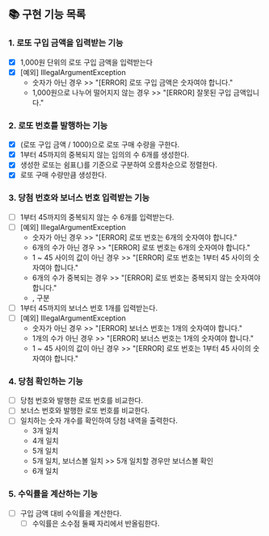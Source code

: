 ## 📚 구현 기능 목록

### 1. 로또 구입 금액을 입력받는 기능
- [x] 1,000원 단위의 로또 구입 금액을 입력받는다
- [x] [예외] IllegalArgumentException
  - 숫자가 아닌 경우 >> "[ERROR] 로또 구입 금액은 숫자여야 합니다."
  - 1,000원으로 나누어 떨어지지 않는 경우 >> "[ERROR] 잘못된 구입 금액입니다."

### 2. 로또 번호를 발행하는 기능
- [x] (로또 구입 금액 / 1000)으로 로또 구매 수량을 구한다.
- [x] 1부터 45까지의 중복되지 않는 임의의 수 6개를 생성한다.
- [x] 생성한 로또는 쉼표(,)를 기준으로 구분하여 오름차순으로 정렬한다.
- [x] 로또 구매 수량만큼 생성한다.

### 3. 당첨 번호와 보너스 번호 입력받는 기능
- [ ] 1부터 45까지의 중복되지 않는 수 6개를 입력받는다.
- [ ] [예외] IllegalArgumentException
  - 숫자가 아닌 경우 >> "[ERROR] 로또 번호는 6개의 숫자여야 합니다."
  - 6개의 수가 아닌 경우 >> "[ERROR] 로또 번호는 6개의 숫자여야 합니다."
  - 1 ~ 45 사이의 값이 아닌 경우 >> "[ERROR] 로또 번호는 1부터 45 사이의 숫자여야 합니다."
  - 6개의 수가 중복되는 경우 >> "[ERROR] 로또 번호는 중복되지 않는 숫자여야 합니다."
  - , 구분
- [ ] 1부터 45까지의 보너스 번호 1개를 입력받는다.
- [ ] [예외] IllegalArgumentException
  - 숫자가 아닌 경우 >> "[ERROR] 보너스 번호는 1개의 숫자여야 합니다."
  - 1개의 수가 아닌 경우 >> "[ERROR] 보너스 번호는 1개의 숫자여야 합니다."
  - 1 ~ 45 사이의 값이 아닌 경우 >> "[ERROR] 로또 번호는 1부터 45 사이의 숫자여야 합니다."

### 4. 당첨 확인하는 기능
- [ ] 당첨 번호와 발행한 로또 번호를 비교한다.
- [ ] 보너스 번호와 발행한 로또 번호를 비교한다.
- [ ] 일치하는 숫자 개수를 확인하여 당첨 내역을 출력한다.
  - 3개 일치
  - 4개 일치
  - 5개 일치
  - 5개 일치, 보너스볼 일치 >> 5개 일치할 경우만 보너스볼 확인
  - 6개 일치

### 5. 수익률을 계산하는 기능
- [ ] 구입 금액 대비 수익률을 계산한다.
  - [ ] 수익률은 소수점 둘째 자리에서 반올림한다.